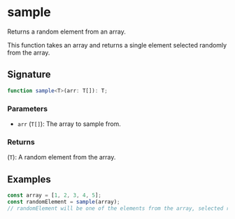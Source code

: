 # sample

Returns a random element from an array.

This function takes an array and returns a single element selected randomly from the array.

## Signature

```typescript
function sample<T>(arr: T[]): T;
```

### Parameters 

- `arr` (`T[]`): The array to sample from.

### Returns

(`T`): A random element from the array.

## Examples

```typescript
const array = [1, 2, 3, 4, 5];
const randomElement = sample(array);
// randomElement will be one of the elements from the array, selected randomly.
```
